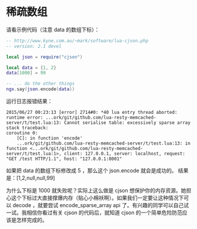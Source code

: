 # 稀疏数组

请看示例代码（注意 data 的数组下标）：
```lua
-- http://www.kyne.com.au/~mark/software/lua-cjson.php
-- version: 2.1 devel

local json = require("cjson")

local data = {1, 2}
data[1000] = 99

-- ... do the other things
ngx.say(json.encode(data))
```

运行日志报错结果：
```
2015/06/27 00:23:13 [error] 2714#0: *40 lua entry thread aborted: runtime error: ...ork/git/github.com/lua-resty-memcached-server/t/test.lua:13: Cannot serialise table: excessively sparse array
stack traceback:
coroutine 0:
    [C]: in function 'encode'
    ...ork/git/github.com/lua-resty-memcached-server/t/test.lua:13: in function <...ork/git/github.com/lua-resty-memcached-server/t/test.lua:1>, client: 127.0.0.1, server: localhost, request: "GET /test HTTP/1.1", host: "127.0.0.1:8001"
```

如果把 data 的数组下标修改成 5 ，那么这个 json.encode 就会是成功的。
结果是：[1,2,null,null,99]

为什么下标是 1000 就失败呢？实际上这么做是 cjson 想保护你的内存资源。她担心这个下标过大直接撑爆内存（贴心小棉袄啊）。如果我们一定要让这种情况下可以 decode ，就要尝试 encode_sparse_array api 了。有兴趣的同学可以自己试一试。我相信你看过有关 cjson 的代码后，就知道 cjson 的一个简单危险防范应该是怎样完成的。
